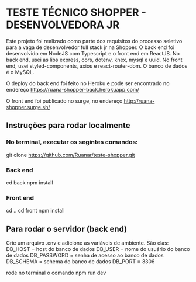 # TESTE TÉCNICO SHOPPER - DESENVOLVEDORA JR

Este projeto foi realizado como parte dos requisitos do processo seletivo para a vaga de desenvolvedor full stack jr na Shopper. O back end foi desenvolvido em NodeJS com Typescript e o front end em ReactJS. 
No back end, usei as libs express, cors, dotenv, knex, mysql e uuid. 
No front end, usei styled-components, axios e react-router-dom.
O banco de dados é o MySQL.

O deploy do back end foi feito no Heroku e pode ser encontrado no endereço
https://ruana-shopper-back.herokuapp.com/

O front end foi publicado no surge, no endereço 
http://ruana-shopper.surge.sh/

## Instruções para rodar localmente

### No terminal, executar os segintes comandos:
git clone https://github.com/Ruanar/teste-shopper.git

### Back end
cd back
npm install

### Front end
cd .. 
cd front
npm install

## Para rodar o servidor (back end)
Crie um arquivo .env e adicione as variáveis de ambiente. São elas:
DB_HOST = host do banco de dados
DB_USER = nome do usuário do banco de dados
DB_PASSWORD = senha de acesso ao banco de dados
DB_SCHEMA = schema do banco de dados
DB_PORT = 3306

rode no terminal o comando
npm run dev

